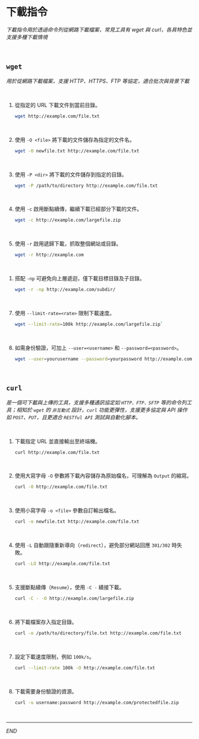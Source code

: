 # 下載指令

_下載指令用於透過命令列從網路下載檔案，常見工具有 wget 與 curl，各具特色並支援多種下載情境_

<br>

## `wget`

_用於從網路下載檔案，支援 HTTP、HTTPS、FTP 等協定，適合批次與背景下載_

<br>

1. 從指定的 URL 下載文件到當前目錄。

    ```bash
    wget http://example.com/file.txt
    ```

<br>

2. 使用 `-O <file>` 將下載的文件儲存為指定的文件名。

    ```bash
    wget -O newfile.txt http://example.com/file.txt
    ```

<br>

3. 使用 `-P <dir>` 將下載的文件儲存到指定的目錄。

    ```bash
    wget -P /path/to/directory http://example.com/file.txt
    ```

<br>

4. 使用 `-c` 啟用斷點續傳，繼續下載已經部分下載的文件。

    ```bash
    wget -c http://example.com/largefile.zip
    ```

<br>

5. 使用 `-r` 啟用遞歸下載，抓取整個網站或目錄。

    ```bash
    wget -r http://example.com
    ```

<br>

1. 搭配 `-np` 可避免向上層遞迴，僅下載目標目錄及子目錄。

    ```bash
    wget -r -np http://example.com/subdir/
    ```

<br>

7. 使用 `--limit-rate=<rate>` 限制下載速度。

    ```bash
    wget --limit-rate=100k http://example.com/largefile.zip`
    ```

<br>

8. 如需身份驗證，可加上 `--user=<username>` 和 `--password=<password>`。

    ```bash
    wget --user=yourusername --password=yourpassword http://example.com/protectedfile.zip
    ```

<br>

## `curl`

_是一個可下載與上傳的工具，支援多種通訊協定如 `HTTP、FTP、SFTP` 等的命令列工具；相知於 `wget` 的 `非互動式` 設計，`curl` 功能更彈性，支援更多協定與 API 操作如 `POST`、`PUT`，且更適合 `RESTful API` 測試與自動化腳本。_

<br>

1. 下載指定 URL 並直接輸出至終端機。

    ```bash
    curl http://example.com/file.txt
    ```

<br>

2. 使用大寫字母 `-O` 參數將下載內容儲存為原始檔名，可理解為 `Output` 的縮寫。

    ```bash
    curl -O http://example.com/file.txt
    ```

<br>

3. 使用小寫字母 `-o <file>` 參數自訂輸出檔名。

    ```bash
    curl -o newfile.txt http://example.com/file.txt
    ```

<br>

4. 使用 `-L` 自動跟隨重新導向（`redirect`），避免部分網站回應 `301/302` 時失敗。

    ```bash
    curl -LO http://example.com/file.txt
    ```

<br>

5. 支援斷點續傳（`Resume`），使用 `-C -` 續接下載。

    ```bash
    curl -C - -O http://example.com/largefile.zip
    ```

<br>

6. 將下載檔案存入指定目錄。

    ```bash
    curl -o /path/to/directory/file.txt http://example.com/file.txt
    ```

<br>

7. 設定下載速度限制，例如 `100k/s`。

    ```bash
    curl --limit-rate 100k -O http://example.com/file.txt
    ```

<br>

8. 下載需要身份驗證的資源。

    ```bash
    curl -u username:password http://example.com/protectedfile.zip
    ```

<br>

___

_END_
